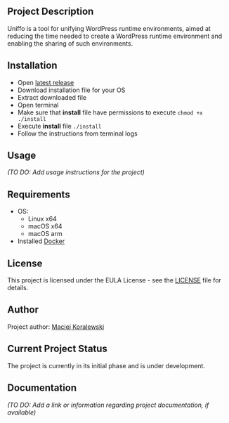 ## Project Description

Uniffo is a tool for unifying WordPress runtime environments, aimed at reducing the time needed to create a WordPress runtime environment and enabling the sharing of such environments.

## Installation

- Open [latest release](https://github.com/Uniffo/uniffo/releases/latest)
- Download installation file for your OS
- Extract downloaded file
- Open terminal
- Make sure that <b>install</b> file have permissions to execute ```chmod +x ./install```
- Execute <b>install</b> file ```./install```
- Follow the instructions from terminal logs

## Usage

_(TO DO: Add usage instructions for the project)_

## Requirements

- OS:
  - Linux x64
  - macOS x64
  - macOS arm
- Installed [Docker](https://docs.docker.com/get-docker/)

## License

This project is licensed under the EULA License - see the [LICENSE](LICENSE) file for details.

## Author

Project author: [Maciej Koralewski](https://github.com/MaciejKoralewski) 

## Current Project Status

The project is currently in its initial phase and is under development.

## Documentation

_(TO DO: Add a link or information regarding project documentation, if available)_
